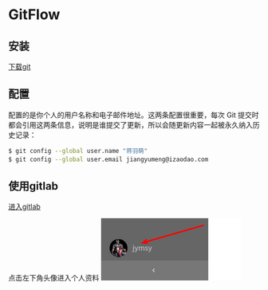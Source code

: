 GitFlow
=======

安装
-----------

[下载git](https://git-scm.com/downloads)

配置
-----------
配置的是你个人的用户名称和电子邮件地址。这两条配置很重要，每次 Git 提交时都会引用这两条信息，说明是谁提交了更新，所以会随更新内容一起被永久纳入历史记录：

```sh
$ git config --global user.name "蒋羽萌"
$ git config --global user.email jiangyumeng@izaodao.com
```

使用gitlab
-----------
[进入gitlab](http://192.168.1.196:10080)

点击左下角头像进入个人资料
![本地仓库](https://raw.githubusercontent.com/jymsy/GitFlow/zaodao/1.png)
